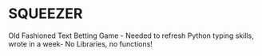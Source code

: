 # SQUEEZER
Old Fashioned Text Betting Game - Needed to refresh Python typing skills, wrote in a week- No Libraries, no functions!
